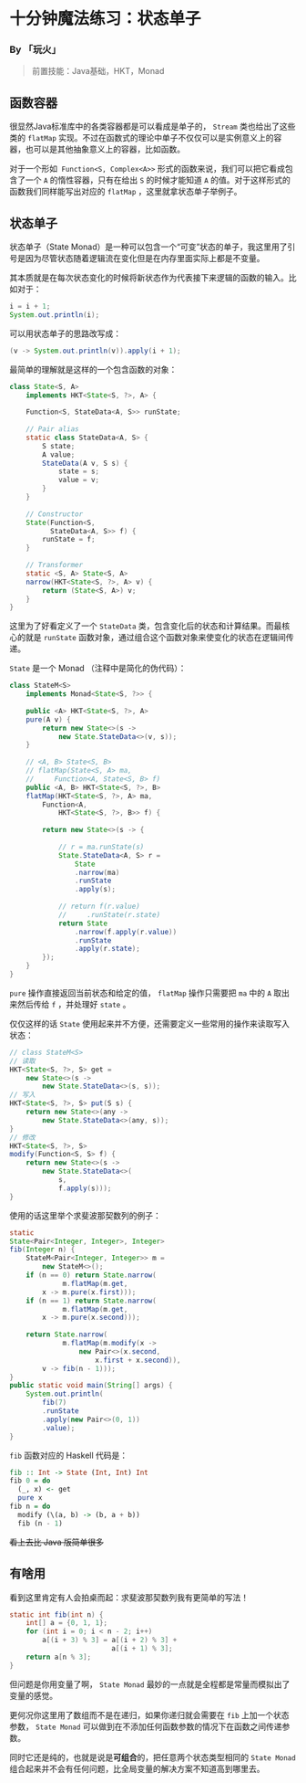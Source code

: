 # 十分钟魔法练习：状态单子

### By 「玩火」

> 前置技能：Java基础，HKT，Monad

## 函数容器

很显然Java标准库中的各类容器都是可以看成是单子的， `Stream` 类也给出了这些类的 `flatMap` 实现。不过在函数式的理论中单子不仅仅可以是实例意义上的容器，也可以是其他抽象意义上的容器，比如函数。

对于一个形如` Function<S, Complex<A>>` 形式的函数来说，我们可以把它看成包含了一个 `A` 的惰性容器，只有在给出 `S` 的时候才能知道 `A` 的值。对于这样形式的函数我们同样能写出对应的 `flatMap` ，这里就拿状态单子举例子。

## 状态单子

状态单子（State Monad）是一种可以包含一个“可变”状态的单子，我这里用了引号是因为尽管状态随着逻辑流在变化但是在内存里面实际上都是不变量。

其本质就是在每次状态变化的时候将新状态作为代表接下来逻辑的函数的输入。比如对于：

```java
i = i + 1;
System.out.println(i);
```

可以用状态单子的思路改写成：

```java
(v -> System.out.println(v)).apply(i + 1);
```

最简单的理解就是这样的一个包含函数的对象：

```java
class State<S, A> 
    implements HKT<State<S, ?>, A> {
    
    Function<S, StateData<A, S>> runState;
    
    // Pair alias
    static class StateData<A, S> {
        S state;
        A value;
        StateData(A v, S s) {
            state = s;
            value = v;
        }
    }
    
    // Constructor
    State(Function<S, 
          StateData<A, S>> f) { 
        runState = f; 
    }
    
    // Transformer
    static <S, A> State<S, A>
    narrow(HKT<State<S, ?>, A> v) {
        return (State<S, A>) v;
    }
}
```

这里为了好看定义了一个 `StateData` 类，包含变化后的状态和计算结果。而最核心的就是 `runState` 函数对象，通过组合这个函数对象来使变化的状态在逻辑间传递。

`State` 是一个 Monad （注释中是简化的伪代码）：

```java
class StateM<S> 
    implements Monad<State<S, ?>> {
    
    public <A> HKT<State<S, ?>, A> 
    pure(A v) {
        return new State<>(s -> 
            new State.StateData<>(v, s));
    }
    
    // <A, B> State<S, B> 
    // flatMap(State<S, A> ma, 
    //     Function<A, State<S, B> f)
    public <A, B> HKT<State<S, ?>, B>
    flatMap(HKT<State<S, ?>, A> ma, 
        Function<A,
            HKT<State<S, ?>, B>> f) {
        
        return new State<>(s -> {
            
            // r = ma.runState(s)
            State.StateData<A, S> r = 
                State
                .narrow(ma)
                .runState
                .apply(s);
            
            // return f(r.value)
            //     .runState(r.state)
            return State
                .narrow(f.apply(r.value))
                .runState
                .apply(r.state);
        });
    }
}

```

`pure` 操作直接返回当前状态和给定的值， `flatMap` 操作只需要把 `ma` 中的 `A` 取出来然后传给 `f` ，并处理好 `state` 。

仅仅这样的话 `State` 使用起来并不方便，还需要定义一些常用的操作来读取写入状态：

```java
// class StateM<S>
// 读取
HKT<State<S, ?>, S> get = 
    new State<>(s -> 
        new State.StateData<>(s, s));
// 写入
HKT<State<S, ?>, S> put(S s) {
    return new State<>(any -> 
        new State.StateData<>(any, s));
}
// 修改
HKT<State<S, ?>, S> 
modify(Function<S, S> f) {
    return new State<>(s -> 
        new State.StateData<>(
            s, 
            f.apply(s)));
}
```

使用的话这里举个求斐波那契数列的例子：

```java
static 
State<Pair<Integer, Integer>, Integer> 
fib(Integer n) {
    StateM<Pair<Integer, Integer>> m = 
        new StateM<>();
    if (n == 0) return State.narrow(
             m.flatMap(m.get,
        x -> m.pure(x.first)));
    if (n == 1) return State.narrow(
             m.flatMap(m.get,
        x -> m.pure(x.second)));
    
    return State.narrow(
             m.flatMap(m.modify(x -> 
                 new Pair<>(x.second, 
                     x.first + x.second)),
        v -> fib(n - 1)));
}
public static void main(String[] args) {
    System.out.println(
        fib(7)
        .runState
        .apply(new Pair<>(0, 1))
        .value);
}
```

`fib` 函数对应的 Haskell 代码是：

```haskell
fib :: Int -> State (Int, Int) Int
fib 0 = do
  (_, x) <- get
  pure x
fib n = do
  modify (\(a, b) -> (b, a + b))
  fib (n - 1)
```

~~看上去比 Java 版简单很多~~

## 有啥用

看到这里肯定有人会拍桌而起：求斐波那契数列我有更简单的写法！

```java
static int fib(int n) {
    int[] a = {0, 1, 1};
    for (int i = 0; i < n - 2; i++)
        a[(i + 3) % 3] = a[(i + 2) % 3] + 
                         a[(i + 1) % 3];
    return a[n % 3];
}
```

但问题是你用变量了啊， `State Monad` 最妙的一点就是全程都是常量而模拟出了变量的感觉。

更何况你这里用了数组而不是在递归，如果你递归就会需要在 `fib` 上加一个状态参数， `State Monad` 可以做到在不添加任何函数参数的情况下在函数之间传递参数。

同时它还是纯的，也就是说是**可组合**的，把任意两个状态类型相同的 `State Monad` 组合起来并不会有任何问题，比全局变量的解决方案不知道高到哪里去。



